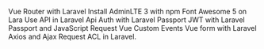 
Vue Router with Laravel
Install AdminLTE 3 with npm 
Font Awesome 5 on Lara
Use API in Laravel
Api Auth with Laravel Passport
JWT with Laravel Passport and JavaScript Request
Vue Custom Events
Vue form with Laravel
Axios and Ajax Request
ACL in Laravel.
